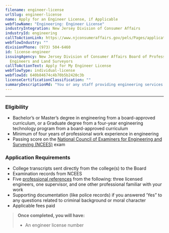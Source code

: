 ```yaml
---
filename: engineer-license
urlSlug: engineer-license
name: Apply for an Engineer License, if Applicable
webflowName: "Engineering: Engineer License"
industryIntegration: New Jersey Division of Consumer Affairs
industryId: engineering
callToActionLink: https://www.njconsumeraffairs.gov/pels/Pages/applications.aspx
webflowIndustry: ""
divisionPhone: (973) 504-6460
id: license-engineer
issuingAgency: New Jersey Division of Consumer Affairs Board of Professional
  Engineers and Land Surveyors
callToActionText: Apply for My Engineer License
webflowType: individual-license
webflowId: 640b84674c4b70b5b2420c3b
licenseCertificationClassification: ""
summaryDescriptionMd: "You or any staff providing engineering services will need an engineer license."
---
```


---

### Eligibility

- Bachelor’s or Master’s degree in engineering from a board-approved curriculum, or a Graduate degree from a four-year engineering technology program from a board-approved curriculum
- Minimum of four years of professional work experience in engineering
- Passing score on the [National Council of Examiners for Engineering and Surveying (NCEES)](https://ncees.org/engineering/) exam

### Application Requirements

- College transcripts sent directly from the college(s) to the Board
- Examination records from NCEES
- Five [professional references](https://www.njconsumeraffairs.gov/pels/Applications/Professional-Engineer-Reference-Form.pdf) from the following: three licensed engineers, one supervisor, and one other professional familiar with your work
- Supporting documentation (like police records) if you answered ‘Yes” to any questions related to criminal background or moral character
- Applicable fees paid

> **Once completed, you will have:**
>
> - An engineer license number
